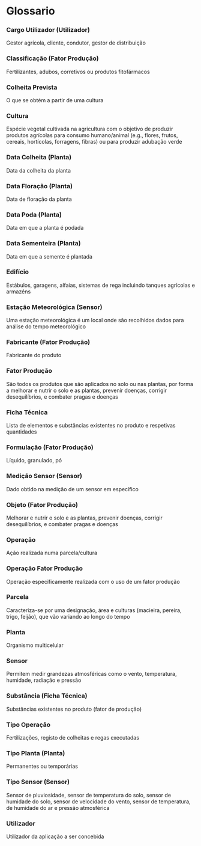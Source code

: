 # Glossario

### Cargo Utilizador (Utilizador)
Gestor agrícola, cliente, condutor, gestor de distribuição

### Classificação (Fator Produção)
Fertilizantes, adubos, corretivos ou produtos fitofármacos

### Colheita Prevista
O que se obtém a partir de uma cultura

### Cultura
Espécie vegetal cultivada na agricultura com o objetivo de produzir produtos agrícolas para consumo humano/animal (e.g., flores, frutos, cereais, hortícolas, forragens, fibras) ou para produzir adubação verde

### Data Colheita (Planta)
Data da colheita da planta

### Data Floração (Planta)
Data de floração da planta

### Data Poda (Planta)
Data em que a planta é podada

### Data Sementeira (Planta)
Data em que a semente é plantada

### Edifício
Estábulos, garagens, alfaias, sistemas de rega incluindo tanques agrícolas e armazéns

### Estação Meteorológica (Sensor)
Uma estação meteorológica é um local onde são recolhidos dados para análise do tempo meteorológico

### Fabricante (Fator Produção)
Fabricante do produto

### Fator Produção
São todos os produtos que são aplicados no solo ou nas plantas, por forma a melhorar e nutrir o solo e as plantas, prevenir doenças, corrigir desequilíbrios, e combater pragas e doenças

### Ficha Técnica
Lista de elementos e substâncias existentes no produto e respetivas quantidades

### Formulação (Fator Produção)
Líquido, granulado, pó

### Medição Sensor (Sensor)
Dado obtido na medição de um sensor em específico

### Objeto (Fator Produção)
Melhorar e nutrir o solo e as plantas, prevenir doenças, corrigir desequilíbrios, e combater pragas e doenças

### Operação
Ação realizada numa parcela/cultura

### Operação Fator Produção
Operação especificamente realizada com o uso de um fator produção

### Parcela
Caracteriza-se por uma designação, área e culturas (macieira, pereira, trigo, feijão), que vão variando ao longo do tempo

### Planta
Organismo multicelular

### Sensor
Permitem medir grandezas atmosféricas como o vento, temperatura, humidade, radiação e pressão

### Substância (Ficha Técnica)
Substâncias existentes no produto (fator de produção)

### Tipo Operação
Fertilizações, registo de colheitas e regas executadas

### Tipo Planta (Planta)
Permanentes ou temporárias

### Tipo Sensor (Sensor)
Sensor de pluviosidade, sensor de temperatura do solo, sensor de humidade do solo, sensor de velocidade do vento, sensor de temperatura, de humidade do ar e pressão atmosférica

### Utilizador
Utilizador da aplicação a ser concebida
